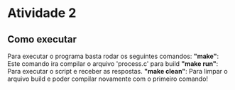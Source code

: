 # Atividade 2

## Como executar

Para executar o programa basta rodar os seguintes comandos:
**"make"**: Este comando ira compilar o arquivo 'process.c' para build
**"make run"**: Para executar o script e receber as respostas.
**"make clean"**: Para limpar o arquivo build e poder compilar novamente com o primeiro comando!
